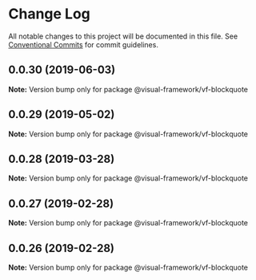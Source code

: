 # Change Log

All notable changes to this project will be documented in this file.
See [Conventional Commits](https://conventionalcommits.org) for commit guidelines.

## 0.0.30 (2019-06-03)

**Note:** Version bump only for package @visual-framework/vf-blockquote





## 0.0.29 (2019-05-02)

**Note:** Version bump only for package @visual-framework/vf-blockquote





## 0.0.28 (2019-03-28)

**Note:** Version bump only for package @visual-framework/vf-blockquote





## 0.0.27 (2019-02-28)

**Note:** Version bump only for package @visual-framework/vf-blockquote





## 0.0.26 (2019-02-28)

**Note:** Version bump only for package @visual-framework/vf-blockquote
